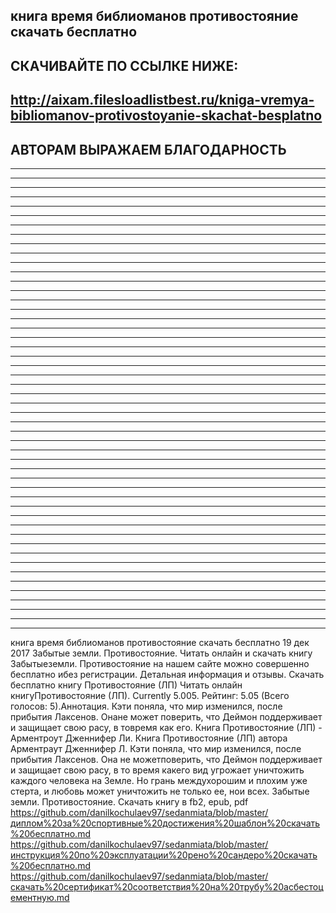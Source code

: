 книга время библиоманов противостояние скачать бесплатно
--------------------------------------------------
СКАЧИВАЙТЕ ПО ССЫЛКЕ НИЖЕ:
--------------------------------------------------
http://aixam.filesloadlistbest.ru/kniga-vremya-bibliomanov-protivostoyanie-skachat-besplatno
--------------------------------------------------
АВТОРАМ ВЫРАЖАЕМ БЛАГОДАРНОСТЬ
--------------------------------------------------
--------------------------------------------------
--------------------------------------------------
--------------------------------------------------
--------------------------------------------------
--------------------------------------------------
--------------------------------------------------
--------------------------------------------------
--------------------------------------------------
--------------------------------------------------
--------------------------------------------------
--------------------------------------------------
--------------------------------------------------
--------------------------------------------------
--------------------------------------------------
--------------------------------------------------
--------------------------------------------------
--------------------------------------------------
--------------------------------------------------
--------------------------------------------------
--------------------------------------------------
--------------------------------------------------
--------------------------------------------------
--------------------------------------------------
--------------------------------------------------
--------------------------------------------------
--------------------------------------------------
--------------------------------------------------
--------------------------------------------------
--------------------------------------------------
--------------------------------------------------
--------------------------------------------------
--------------------------------------------------
--------------------------------------------------
--------------------------------------------------
--------------------------------------------------
--------------------------------------------------
--------------------------------------------------
--------------------------------------------------
--------------------------------------------------
--------------------------------------------------
--------------------------------------------------
--------------------------------------------------
--------------------------------------------------
--------------------------------------------------
--------------------------------------------------
--------------------------------------------------
--------------------------------------------------
--------------------------------------------------
--------------------------------------------------
--------------------------------------------------
книга время библиоманов противостояние скачать бесплатно 19 дек 2017  Забытые земли. Противостояние. Читать онлайн и скачать книгу Забытыеземли. Противостояние на нашем сайте можно совершенно бесплатно ибез регистрации. Детальная информация и отзывы. Скачать бесплатно книгу Противостояние (ЛП) Читать онлайн книгуПротивостояние (ЛП). Currently 5.005. Рейтинг: 5.05 (Всего голосов: 5).Аннотация. Кэти поняла, что мир изменился, после прибытия Лаксенов. Онане может поверить, что Деймон поддерживает и защищает свою расу, в товремя как его. Книга Противостояние (ЛП) - Арментроут Дженнифер Ли. Книга Противостояние (ЛП) автора Арментраут Дженнифер Л. Кэти поняла, что мир изменился, после прибытия Лаксенов. Она не можетповерить, что Деймон поддерживает и защищает свою расу, в то время какего вид угрожает уничтожить каждого человека на Земле. Но грань междухорошим и плохим уже стерта, и любовь может уничтожить не только ее, нои всех. Забытые земли. Противостояние. Скачать книгу в fb2, epub, pdf
https://github.com/danilkochulaev97/sedanmiata/blob/master/диплом%20за%20спортивные%20достижения%20шаблон%20скачать%20бесплатно.md
https://github.com/danilkochulaev97/sedanmiata/blob/master/инструкция%20по%20эксплуатации%20рено%20сандеро%20скачать%20бесплатно.md
https://github.com/danilkochulaev97/sedanmiata/blob/master/скачать%20сертификат%20соответствия%20на%20трубу%20асбестоцементную.md